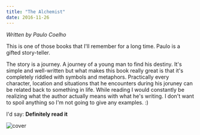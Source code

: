 ```yaml
---
title: "The Alchemist"
date: 2016-11-26
---
```


*Written by Paulo Coelho*

This is one of those books that I'll remember for a long time. Paulo is a gifted story-teller.

The story is a journey. A journey of a young man to find his destiny. It's simple and well-written but what makes this book really great is that it's completely riddled with symbols and metaphors. Practically every character, location and situations that he encounters during his joruney can be related back to something in life. While reading I would constantly be realizing what the author actually means with what he's writing. I don't want to spoil anything so I'm not going to give any examples. :)

I'd say: **Definitely read it**

![cover](/img/book_reviews/the_alchemist.jpeg)